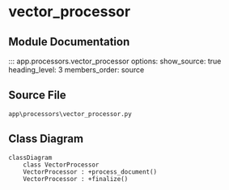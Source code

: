 # vector_processor

## Module Documentation

::: app.processors.vector_processor
    options:
        show_source: true
        heading_level: 3
        members_order: source

## Source File

`app\processors\vector_processor.py`

## Class Diagram

```mermaid
classDiagram
    class VectorProcessor
    VectorProcessor : +process_document()
    VectorProcessor : +finalize()
```

